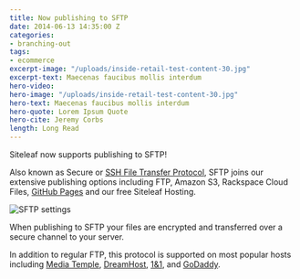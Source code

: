 ```yaml
---
title: Now publishing to SFTP
date: 2014-06-13 14:35:00 Z
categories:
- branching-out
tags:
- ecommerce
excerpt-image: "/uploads/inside-retail-test-content-30.jpg"
excerpt-text: Maecenas faucibus mollis interdum
hero-video:
hero-image: "/uploads/inside-retail-test-content-30.jpg"
hero-text: Maecenas faucibus mollis interdum
hero-quote: Lorem Ipsum Quote
hero-cite: Jeremy Corbs
length: Long Read
---
```


Siteleaf now supports publishing to SFTP! 

Also known as Secure or [SSH File Transfer Protocol](http://en.wikipedia.org/wiki/SSH_File_Transfer_Protocol), SFTP joins our extensive publishing options including FTP, Amazon S3, Rackspace Cloud Files, [GitHub Pages](/blog/github-pages) and our free Siteleaf Hosting.

![SFTP settings](/uploads/sftp-clip.png)


When publishing to SFTP your files are encrypted and transferred over a secure channel to your server.

In addition to regular FTP, this protocol is supported on most popular hosts including [Media Temple](http://mediatemple.net), [DreamHost](http://www.dreamhost.com), [1&1](http://www.1and1.com), and [GoDaddy](http://www.godaddy.com).
